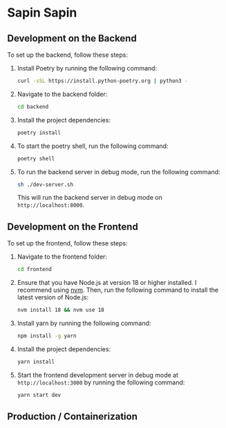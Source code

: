 # Sapin Sapin

## Development on the Backend

To set up the backend, follow these steps:

1. Install Poetry by running the following command:
    ```bash
    curl -sSL https://install.python-poetry.org | python3 -
    ```

2. Navigate to the backend folder:
    ```bash
    cd backend
    ```

3. Install the project dependencies:
    ```bash
    poetry install
    ```

4. To start the poetry shell, run the following command:
    ```bash
    poetry shell
    ```

5. To run the backend server in debug mode, run the following command:
    ```bash
    sh ./dev-server.sh
    ```
    This will run the backend server in debug mode on `http://localhost:8000`.

## Development on the Frontend

To set up the frontend, follow these steps:

1. Navigate to the frontend folder:
    ```bash
    cd frontend
    ```

2. Ensure that you have Node.js at version 18 or higher installed. I recommend using [nvm](https://github.com/nvm-sh/nvm?tab=readme-ov-file#installing-and-updating).  Then, run the following command to install the latest version of Node.js:
    ```bash
    nvm install 18 && nvm use 18
    ```

3. Install yarn by running the following command:
    ```bash
    npm install -g yarn
    ```

3. Install the project dependencies:
    ```bash
    yarn install
    ```

4. Start the frontend development server in debug mode at `http://localhost:3000` by running the following command: 
    ```bash
    yarn start dev
    ```

## Production / Containerization
